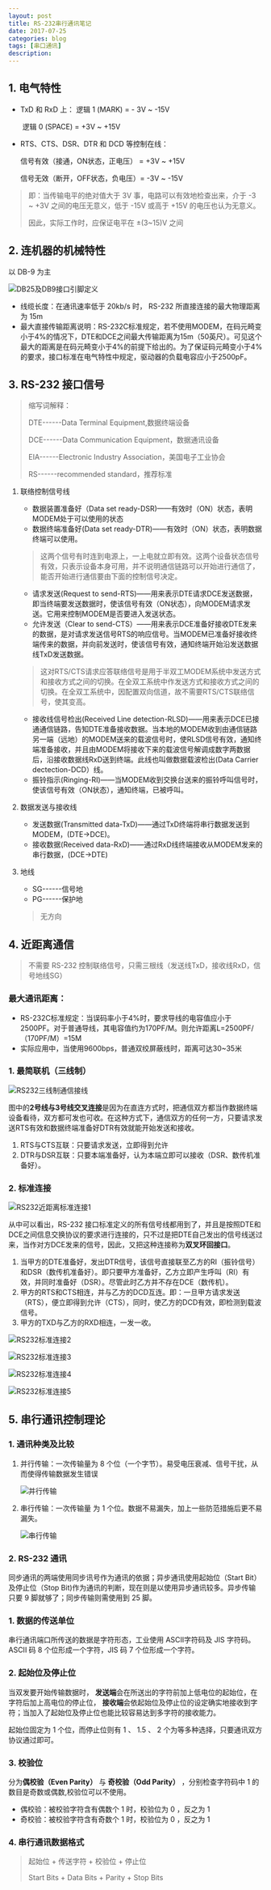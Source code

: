 ```yaml
---
layout: post
title: RS-232串行通讯笔记
date: 2017-07-25
categories: blog
tags: [串口通讯]
description: 
---
```




## 1. 电气特性

- TxD 和 RxD 上：	逻辑 1 (MARK) = - 3V ~ -15V

  ​				逻辑  0 (SPACE) = +3V ~ +15V

- RTS、CTS、DSR、DTR 和 DCD 等控制在线：

  信号有效（接通，ON状态，正电压） = +3V ~ +15V

  信号无效（断开，OFF状态，负电压）= -3V ~ -15V

> 即：当传输电平的绝对值大于 3V 事，电路可以有效地检查出来，介于 -3 ~ +3V 之间的电压无意义，低于 -15V 或高于 +15V 的电压也认为无意义。
>
> 因此，实际工作时，应保证电平在 ±(3~15)V 之间

## 2. 连机器的机械特性

以 DB-9 为主

![DB25及DB9接口引脚定义](http://otnjt3h06.bkt.clouddn.com/image/DB25andDB9.png)

- 线缆长度：在通讯速率低于 20kb/s 时， RS-232 所直接连接的最大物理距离为 15m
- 最大直接传输距离说明：RS-232C标准规定，若不使用MODEM，在码元畸变小于4%的情况下，DTE和DCE之间最大传输距离为15m（50英尺）。可见这个最大的距离是在码元畸变小于4%的前提下给出的。为了保证码元畸变小于4%的要求，接口标准在电气特性中规定，驱动器的负载电容应小于2500pF。

## 3. RS-232 接口信号

> 缩写词解释：
>
> DTE------Data Terminal Equipment,数据终端设备
>
> DCE------Data Communication Equipment，数据通讯设备
>
> EIA------Electronic Industry Association，美国电子工业协会
>
> RS------recommended standard，推荐标准

1. 联络控制信号线

   - 数据装置准备好（Data set ready-DSR)——有效时（ON）状态，表明MODEM处于可以使用的状态
   - 数据终端准备好(Data set ready-DTR)——有效时（ON）状态，表明数据终端可以使用。

   > 这两个信号有时连到电源上，一上电就立即有效。这两个设备状态信号有效，只表示设备本身可用，并不说明通信链路可以开始进行通信了，能否开始进行通信要由下面的控制信号决定。

   - 请求发送(Request to send-RTS)——用来表示DTE请求DCE发送数据，即当终端要发送数据时，使该信号有效（ON状态），向MODEM请求发送。它用来控制MODEM是否要进入发送状态。
   - 允许发送（Clear to send-CTS）——用来表示DCE准备好接收DTE发来的数据，是对请求发送信号RTS的响应信号。当MODEM已准备好接收终端传来的数据，并向前发送时，使该信号有效，通知终端开始沿发送数据线TxD发送数据。

   > 这对RTS/CTS请求应答联络信号是用于半双工MODEM系统中发送方式和接收方式之间的切换。在全双工系统中作发送方式和接收方式之间的切换。在全双工系统中，因配置双向信道，故不需要RTS/CTS联络信号，使其变高。

   - 接收线信号检出(Received Line detection-RLSD)——用来表示DCE已接通通信链路，告知DTE准备接收数据。当本地的MODEM收到由通信链路另一端（远地）的MODEM送来的载波信号时，使RLSD信号有效，通知终端准备接收，并且由MODEM将接收下来的载波信号解调成数字两数据后，沿接收数据线RxD送到终端。此线也叫做数据载波检出(Data Carrier dectection-DCD）线。
   - 振铃指示(Ringing-RI)——当MODEM收到交换台送来的振铃呼叫信号时，使该信号有效（ON状态），通知终端，已被呼叫。

2. 数据发送与接收线

   - 发送数据(Transmitted
     data-TxD)——通过TxD终端将串行数据发送到MODEM，(DTE→DCE)。
   - 接收数据(Received data-RxD)——通过RxD线终端接收从MODEM发来的串行数据，(DCE→DTE)

3. 地线

   - SG------信号地
   - PG------保护地

   > 无方向

## 4. 近距离通信

> 不需要 RS-232 控制联络信号，只需三根线（发送线TxD，接收线RxD，信号地线SG）

### 最大通讯距离：

- RS-232C标准规定：当误码率小于4%时，要求导线的电容值应小于2500PF。对于普通导线，其电容值约为170PF/M。则允许距离L=2500PF/（170PF/M）=15M 
- 实际应用中，当使用9600bps，普通双绞屏蔽线时，距离可达30~35米

### 1. 最简联机（三线制）

![RS232三线制通信接线](http://otnjt3h06.bkt.clouddn.com/image\RS232三线制通信.png)

图中的**2号线与3号线交叉连接**是因为在直连方式时，把通信双方都当作数据终端设备看待，双方都可发也可收。在这种方式下，通信双方的任何一方，只要请求发送RTS有效和数据终端准备好DTR有效就能开始发送和接收。 

1. RTS与CTS互联：只要请求发送，立即得到允许 
2. DTR与DSR互联：只要本端准备好，认为本端立即可以接收（DSR、数传机准备好）。 

### 2. 标准连接

![RS232近距离标准连接1](http://otnjt3h06.bkt.clouddn.com/image\RS232标准连接.jpg)

从中可以看出，RS-232 接口标准定义的所有信号线都用到了，并且是按照DTE和DCE之间信息交换协议的要求进行连接的，只不过是把DTE自己发出的信号线送过来，当作对方DCE发来的信号，因此，又把这种连接称为**双叉环回接口**。 

1. 当甲方的DTE准备好，发出DTR信号，该信号直接联至乙方的RI（振铃信号）和DSR（数传机准备好）。即只要甲方准备好，乙方立即产生呼叫（RI）有效，并同时准备好（DSR）。尽管此时乙方并不存在DCE（数传机）。
2. 甲方的RTS和CTS相连，并与乙方的DCD互连。即：一旦甲方请求发送（RTS），便立即得到允许（CTS），同时，使乙方的DCD有效，即检测到载波信号。 
3. 甲方的TXD与乙方的RXD相连，一发一收。 

![RS232标准连接2](http://otnjt3h06.bkt.clouddn.com/image\RS232标准连接2.jpg)

![RS232标准连接3](http://otnjt3h06.bkt.clouddn.com/image\RS232标准连接3.jpg)

![RS232标准连接4](http://otnjt3h06.bkt.clouddn.com/image\RS232标准连接4.jpg)

![RS232标准连接5](http://otnjt3h06.bkt.clouddn.com/image\RS232标准连接5.jpg)

## 5. 串行通讯控制理论

### 1. 通讯种类及比较

1. 并行传输：一次传输量为 8 个位（一个字节）。易受电压衰减、信号干扰，从而使得传输数据发生错误

   ![并行传输](http://otnjt3h06.bkt.clouddn.com/image\并行传输.png)

2. 串行传输：一次传输量 为 1 个位。数据不易漏失，加上一些防范措施后更不易漏失。

   ![串行传输](http://otnjt3h06.bkt.clouddn.com/image\串行传输.png)

### 2. RS-232 通讯

同步通讯的两端使用同步讯号作为通讯的依据；异步通讯使用起始位（Start Bit）及停止位（Stop Bit)作为通讯的判断，现在则是以使用异步通讯较多。异步传输只要 9 脚就够了；同步传输则需使用到 25 脚。

### 1. 数据的传送单位

串行通讯端口所传送的数据是字符形态，工业使用 ASCII字符码及 JIS 字符码。ASCII 码 8 个位形成一个字符，JIS 码 7 个位形成一个字符。

### 2. 起始位及停止位

当双发要开始传输数据时， **发送端**会在所送出的字符前加上低电位的起始位，在字符后加上高电位的停止位， **接收端**会依起始位及停止位的设定确实地接收到字符；当加入了起始位及停止位也能比较容易达到多字符的接收能力。

起始位固定为 1 个位，而停止位则有 1 、 1.5 、 2 个为等多种选择，只要通讯双方协议通过即可。

### 3. 校验位

分为**偶校验（Even Parity）** 与 **奇校验（Odd Parity）** ，分别检查字符码中 1 的数目是奇数或偶数,校验位可以不使用。

- 偶校验：被校验字符含有偶数个 1 时，校验位为 0 ，反之为 1
- 奇校验：被校验字符含有奇数个 1 时，校验位为 0 ，反之为 1

### 4. 串行通讯数据格式

> 起始位 + 传送字符 + 校验位 + 停止位
>
> Start Bits + Data Bits + Parity + Stop Bits






